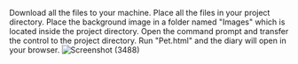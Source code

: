 Download all the files to your machine.
Place all the files in your project directory.
Place the background image in a folder named "Images" which is located inside the project directory.
Open the command prompt and transfer the control to the project directory.
Run "Pet.html" and the diary will open in your browser.
![Screenshot (3488)](https://github.com/user-attachments/assets/931d3bba-1958-437a-aa91-900266591b13)
